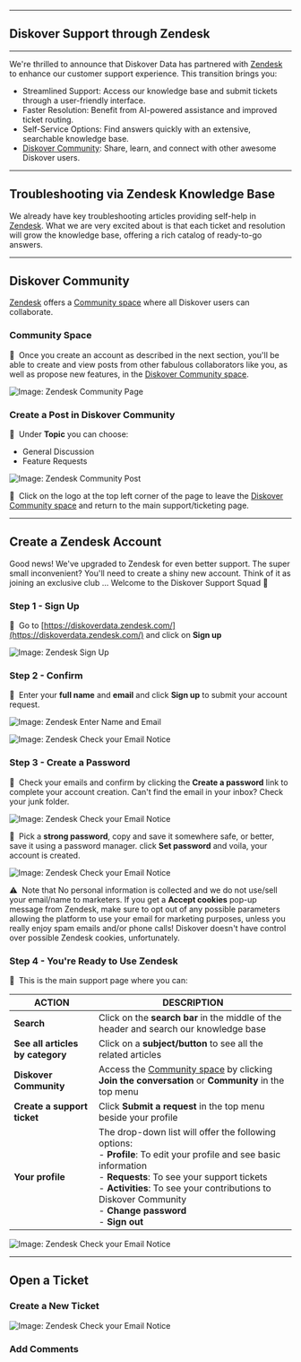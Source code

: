 ___
## Diskover Support through Zendesk
___

We're thrilled to announce that Diskover Data has partnered with [Zendesk](https://diskoverdata.zendesk.com/) to enhance our customer support experience. This transition brings you:

- Streamlined Support: Access our knowledge base and submit tickets through a user-friendly interface.
- Faster Resolution: Benefit from AI-powered assistance and improved ticket routing.
- Self-Service Options: Find answers quickly with an extensive, searchable knowledge base.
- [Diskover Community](https://support.diskoverdata.com/hc/en-us/community/topics): Share, learn, and connect with other awesome Diskover users.
  
___
## Troubleshooting via Zendesk Knowledge Base

We already have key troubleshooting articles providing self-help in [Zendesk](https://diskoverdata.zendesk.com/). What we are very excited about is that each ticket and resolution will grow the knowledge base, offering a rich catalog of ready-to-go answers.

___
## Diskover Community

[Zendesk](https://diskoverdata.zendesk.com/) offers a [Community space](https://support.diskoverdata.com/hc/en-us/community/topics) where all Diskover users can collaborate.

### Community Space

🔴 &nbsp;Once you create an account as described in the next section, you'll be able to create and view posts from other fabulous collaborators like you, as well as propose new features, in the [Diskover Community space](https://support.diskoverdata.com/hc/en-us/community/topics).

![Image: Zendesk Community Page](images/zendesk_community_page.png)

### Create a Post in Diskover Community

🔴 &nbsp;Under **Topic** you can choose:

- General Discussion
- Feature Requests

![Image: Zendesk Community Post](images/zendesk_community_new_post.png)

🔴 &nbsp;Click on the logo at the top left corner of the page to leave the [Diskover Community space](https://support.diskoverdata.com/hc/en-us/community/topics) and return to the main support/ticketing page.

___
## Create a Zendesk Account

Good news! We've upgraded to Zendesk for even better support. The super small inconvenient? You'll need to create a shiny new account. Think of it as joining an exclusive club ... Welcome to the Diskover Support Squad 🚀

### Step 1 - Sign Up

🔴 &nbsp;Go to [https://diskoverdata.zendesk.com/](https://diskoverdata.zendesk.com/) and click on **Sign up**

![Image: Zendesk Sign Up](images/zendesk_account_creation_step1.png)

### Step 2 - Confirm

🔴 &nbsp;Enter your **full name** and **email** and click **Sign up** to submit your account request.

![Image: Zendesk Enter Name and Email](images/zendesk_account_creation_step2.png)

![Image: Zendesk Check your Email Notice](images/zendesk_account_creation_step3.png)

### Step 3 - Create a Password

🔴 &nbsp;Check your emails and confirm by clicking the **Create a password** link to complete your account creation. Can't find the email in your inbox? Check your junk folder.

![Image: Zendesk Check your Email Notice](images/zendesk_account_creation_step4.png)

🔴 &nbsp;Pick a **strong password**, copy and save it somewhere safe, or better, save it using a password manager. click **Set password** and voila, your account is created. 

![Image: Zendesk Check your Email Notice](images/zendesk_account_creation_step5.png)

⚠️ &nbsp;Note that No personal information is collected and we do not use/sell your email/name to marketers. If you get a **Accept cookies** pop-up message from Zendesk, make sure to opt out of any possible parameters allowing the platform to use your email for marketing purposes, unless you really enjoy spam emails and/or phone calls! Diskover doesn't have control over possible Zendesk cookies, unfortunately.

### Step 4 - You're Ready to Use Zendesk

🔴 &nbsp;This is the main support page where you can:

| ACTION | DESCRIPTION |
| --- | --- |
| **Search** | Click on the **search bar** in the middle of the header and search our knowledge base |
| **See all articles by category** | Click on a **subject/button** to see all the related articles |
| **Diskover Community** | Access the [Community space](https://support.diskoverdata.com/hc/en-us/community/topics) by clicking **Join the conversation** or **Community** in the top menu |
| **Create a support ticket** | Click **Submit a request** in the top menu beside your profile |
| **Your profile** | The drop-down list will offer the following options:<br>- **Profile**: To edit your profile and see basic information<br>- **Requests**: To see your support tickets<br>- **Activities**: To see your contributions to Diskover Community<br>- **Change password**<br>- **Sign out**


![Image: Zendesk Check your Email Notice](images/zendesk_account_creation_step6.png)

___
## Open a Ticket




### Create a New Ticket

![Image: Zendesk Check your Email Notice](images/zendesk_submit_request_step1.png)

### Add Comments

